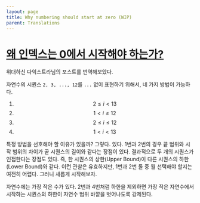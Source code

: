 ```yaml
---
layout: page
title: Why numbering should start at zero (WIP)
parent: Translations
---
```


# [왜 인덱스는 0에서 시작해야 하는가?](https://www.cs.utexas.edu/users/EWD/transcriptions/EWD08xx/EWD831.html)

 위대하신 다익스트라님의 포스트를 번역해보았다.

 자연수의 시퀀스 `2, 3, ..., 12`를 `...` 없이 표현하기 위해서, 네 가지
 방법이 가능하다.

 1. $$ 2 \leq i < 13 $$
 2. $$ 1 < i \leq 12 $$
 3. $$ 2 \leq i \leq 12 $$
 4. $$ 1 < i < 13 $$

 특정 방법을 선호해야 할 이유가 있을까? 그렇다. 있다. 1번과 2번의 경우
 끝 범위와 시작 범위의 차이가 곧 시퀀스의 길이와 같다는 장점이
 있다. 결과적으로 두 개의 시퀀스가 인접한다는 장점도 있다. 즉, 한
 시퀀스의 상한(Upper Bound)이 다른 시퀀스의 하한(Lower Bound)와
 같다. 이런 관찰은 유효하지만, 1번과 2번 둘 중 뭘 선택해야 할지는
 여전히 어렵다. 그러니 새롭게 시작해보자.

 자연수에는 가장 작은 수가 있다. 2번과 4번처럼 하한을 제외하면 가장
 작은 자연수에서 시작하는 시퀀스의 하한이 자연수 범위 바깥을
 벗어나도록 강제된다.
